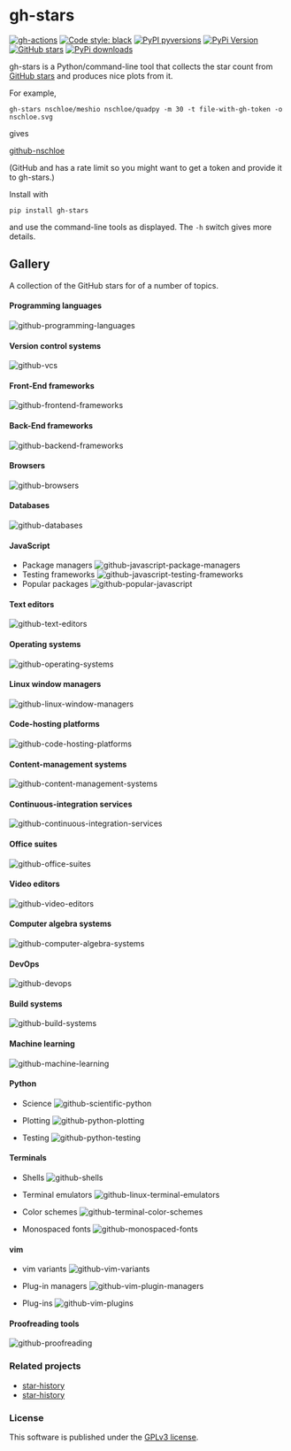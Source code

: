 # gh-stars

[![gh-actions](https://img.shields.io/github/workflow/status/nschloe/gh-stars/ci?style=flat-square)](https://github.com/nschloe/gh-stars/actions?query=workflow%3Aci)
[![Code style: black](https://img.shields.io/badge/code%20style-black-000000.svg?style=flat-square)](https://github.com/psf/black)
[![PyPI pyversions](https://img.shields.io/pypi/pyversions/gh-stars.svg?style=flat-square)](https://pypi.org/pypi/gh-stars/)
[![PyPi Version](https://img.shields.io/pypi/v/gh-stars.svg?style=flat-square)](https://pypi.org/project/gh-stars)
[![GitHub stars](https://img.shields.io/github/stars/nschloe/gh-stars.svg?style=flat-square&logo=github&label=Stars&logoColor=white)](https://github.com/nschloe/gh-stars)
[![PyPi downloads](https://img.shields.io/pypi/dm/gh-stars.svg?style=flat-square)](https://pypistats.org/packages/gh-stars)

gh-stars is a Python/command-line tool that collects the star count from [GitHub
stars](http://github.com/) and produces nice plots from it.

For example,
```
gh-stars nschloe/meshio nschloe/quadpy -m 30 -t file-with-gh-token -o nschloe.svg
```
gives

[github-nschloe](https://nschloe.github.io/gh-stars/nschloe.svg)

(GitHub and has a rate limit so you might want to get a token and provide it to
gh-stars.)

Install with
```
pip install gh-stars
```
and use the command-line tools as displayed. The `-h` switch gives more details.

## Gallery

A collection of the GitHub stars for of a number of topics.

#### Programming languages
![github-programming-languages](https://nschloe.github.io/gh-stars/github-programming-languages.svg)

#### Version control systems
![github-vcs](https://nschloe.github.io/gh-stars/github-version-control-systems.svg)

#### Front-End frameworks
![github-frontend-frameworks](https://nschloe.github.io/gh-stars/github-frontend-frameworks.svg)

#### Back-End frameworks
![github-backend-frameworks](https://nschloe.github.io/gh-stars/github-backend-frameworks.svg)

#### Browsers
![github-browsers](https://nschloe.github.io/gh-stars/github-browsers.svg)

#### Databases
![github-databases](https://nschloe.github.io/gh-stars/github-databases.svg)

#### JavaScript
* Package managers
  ![github-javascript-package-managers](https://nschloe.github.io/gh-stars/github-javascript-package-managers.svg)
* Testing frameworks
  ![github-javascript-testing-frameworks](https://nschloe.github.io/gh-stars/github-javascript-testing-frameworks.svg)
* Popular packages
  ![github-popular-javascript](https://nschloe.github.io/gh-stars/github-popular-javascript.svg)

#### Text editors
![github-text-editors](https://nschloe.github.io/gh-stars/github-text-editors.svg)

#### Operating systems
![github-operating-systems](https://nschloe.github.io/gh-stars/github-operating-systems.svg)

#### Linux window managers
![github-linux-window-managers](https://nschloe.github.io/gh-stars/github-linux-window-managers.svg)

#### Code-hosting platforms
![github-code-hosting-platforms](https://nschloe.github.io/gh-stars/github-code-hosting-platforms.svg)

#### Content-management systems
![github-content-management-systems](https://nschloe.github.io/gh-stars/github-content-management-systems.svg)

#### Continuous-integration services
![github-continuous-integration-services](https://nschloe.github.io/gh-stars/github-continuous-integration-services.svg)

#### Office suites
![github-office-suites](https://nschloe.github.io/gh-stars/github-office-suites.svg)

#### Video editors
![github-video-editors](https://nschloe.github.io/gh-stars/github-video-editors.svg)

#### Computer algebra systems
![github-computer-algebra-systems](https://nschloe.github.io/gh-stars/github-computer-algebra-systems.svg)

#### DevOps
![github-devops](https://nschloe.github.io/gh-stars/github-devops.svg)

#### Build systems
![github-build-systems](https://nschloe.github.io/gh-stars/github-build-systems.svg)

#### Machine learning
![github-machine-learning](https://nschloe.github.io/gh-stars/github-machine-learning.svg)

#### Python
* Science
  ![github-scientific-python](https://nschloe.github.io/gh-stars/github-scientific-python.svg)

* Plotting
  ![github-python-plotting](https://nschloe.github.io/gh-stars/github-python-plotting.svg)

* Testing
  ![github-python-testing](https://nschloe.github.io/gh-stars/github-python-testing.svg)

#### Terminals
* Shells
  ![github-shells](https://nschloe.github.io/gh-stars/github-shells.svg)

* Terminal emulators
  ![github-linux-terminal-emulators](https://nschloe.github.io/gh-stars/github-linux-terminal-emulators.svg)

* Color schemes
  ![github-terminal-color-schemes](https://nschloe.github.io/gh-stars/github-terminal-color-schemes.svg)

* Monospaced fonts
  ![github-monospaced-fonts](https://nschloe.github.io/gh-stars/github-monospaced-fonts.svg)

#### vim
* vim variants
  ![github-vim-variants](https://nschloe.github.io/gh-stars/github-vim-variants.svg)

* Plug-in managers
  ![github-vim-plugin-managers](https://nschloe.github.io/gh-stars/github-vim-plugin-managers.svg)

* Plug-ins
  ![github-vim-plugins](https://nschloe.github.io/gh-stars/github-vim-plugins.svg)


#### Proofreading tools
  ![github-proofreading](https://nschloe.github.io/gh-stars/github-proofreading-tools.svg)

### Related projects

 * [star-history](https://github.com/timqian/star-history)
 * [star-history](https://github.com/dtolnay/star-history)

### License
This software is published under the [GPLv3 license](https://www.gnu.org/licenses/gpl-3.0.en.html).
